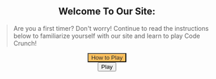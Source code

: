 <style>
  #howto-popup{
      text-align: center;
      display: none;
      margin: auto;
  }

  #how-to-text{
      text-align: left;
  }

  .play-container{
      text-align: center;
  }

  .howto-container{
      text-align: center;
  }

  #closing-gamestart{
      background-color: rgb(223, 109, 109);
      visibility: hidden;
  }

  #howto-button{
      background-color: #FCC05F;
      color: rgb(43, 41, 41);
      
  }

  #play-button{
      display: block;
      margin: auto;
  }
  
  #close-game{
      display: none;
      margin: auto;
      background-color: rgb(223, 109, 109);
  }

  #game-container{
      position: relative !important;
      background-color: #e5b76d;
      text-align: center;
      width: 480px;
      height: 480px;
      border-radius: 1em;
      margin: auto;
      display: none;
  }
#tcontainer{
  display: none;
}
#bar{
  margin-top: 40px;
  font-family: 'Fira Mono', monospace !important;
  border-collapse: collapse;
  width: 100%;
  border-radius: 0.75em;
  box-shadow: 0 0 0.5em #175178;
  padding: 10px 10px;
}
.bar-1 {
  margin-left: 10px;
  width: 150px;
  height: 40px;
  border-radius: 40px;
  background-color: #90fff0;
  color: #000000;
  box-shadow: 0 0 0em;
}
.bar-2{
  width: 150px;
  height: 40px;
  border-radius: 40px;
  background-color: #ffe100;
  color: #000000;
  box-shadow: 0 0 0em;
}
.bar-3{
  width: 150px;
  height: 40px;
  border-radius: 40px;
  background-color: #ff00c8;
  color: #000000;
  box-shadow: 0 0 0em;
}
#game {
  justify-self: center;
  display: grid;
  grid-template-columns: repeat(4, 1fr);
  grid-template-rows: repeat(4, 1fr);
  width: 450px;
  height: 450px;  
}
.flip-card {
  background-color: transparent;
  width: 100px;
  height: 100px;
  perspective: 1000px;
  margin-top: 0px;
  position: relative;
  text-align: center;
  transition: transform 0.6s;
  transform-style: preserve-3d;
}
.flip-card figure {
  display: flex;
  justify-content: center;
  align-items: center;
  position: absolute;
  width: 100%;
  height: 100%;
  backface-visibility: hidden;
}
.flip-card .flip-card-front {
  width: 100px;
  height: 100px;
  background-color: #800000;
  border-radius: 6px;
}
.flip-card .flip-card-back {
  width: 100px;
  height: 100px;
  background-color: white;
  transform: rotateY(180deg);
  border-radius: 6px;
}
.flip-card.flipped {
  transform: rotateY(180deg);
}
#canvas{
  position: relative;
  display: block;
  padding-top: 22px;
  margin: 21px
}
img {
  border-radius: 20px;
}    
.frozen {
  pointer-events: none;
  opacity: 1;
}
.frozen-text {
  display: none;
  position: absolute;
  top: 50%;
  left: 50%;
  transform: translate(-50%, -50%);
  font-size: 36px;
  font-weight: bold;
  font-family: "Lucida Console", "Monaco", monospace;
  color: #ff9304;
  text-align: center;
}
.frozen .frozen-text {
  display: block;
}
#popup-image {
  position: absolute;
  display: none;
  top: 45%;
  left: 50%;
  transform: translate(-50%, -50%);
  width: 400px;
  height: 300px;
}
.progressbar {
  width: 200px;
  border: solid 1px #000;
  border-radius: 6px;
}
.progressbar .inner {
  height: 15px;
  animation: progressbar-countdown;
  animation-duration: 40s;
  animation-iteration-count: 1;
  animation-fill-mode: forwards;
  animation-play-state: paused;
  animation-timing-function: linear;
  border-radius: 6px;
}
@keyframes progressbar-countdown {
  0% {
    width: 100%;
    background: #66D3FA;
  }
  100% {
    width: 0%;
    background: #F00;
  }
}
</style>

<div class="howto-container">
  <h2>Welcome To Our Site:</h2>
  <blockquote id = "how-to-text">Are you a first timer? Don't worry! Continue to read the instructions below to familiarize yourself with our site and learn to play Code Crunch!</blockquote>
  <button type="submit" id="howto-button">How to Play</button>
  <div class="howto-popup" id="howto-popup">
      <h2>Instructions for playing code crunch.</h2>
      <blockquote id = "how-to-text">
          - Navigate to the login page, then login with your email and make a password. 
          - Then, come back to this "Game" bar.
          - Click "start!" Now a thirty second clock will begin. 
          - Click on a card to turn it over.
          - Match the rest before the time runs out!
          - Close the game and click play to replay!
      </blockquote>
      <br><button type="button" id="closing-gamestart">Close</button>
  </div>
</div>

<div class="play-container">
  <button type="button" id="play-button">Play</button>
  <button type="button" id="close-game">Close</button>
  <div id="tcontainer">
    <div id = "timer">
      <table id="bar">
        <tr>
          <th><button type="button" class="bar-1"><span id="match-count">Score</span></button></th>
          <th><button type="button" class="bar-2">STAR</button></th>
          <th><button type="button" class="bar-3">HS</button></th>
          <th><div id='progressbar'></div></th>
        </tr>
      </table>
    </div>
  </div>
  <br><div id="game-container">
      <!-- game goes here-->
      <section id="canvas" class="hidden">
      <div id='progressbar'></div>
      <div id="game">
        <div id="flip-card-1" class="flip-card">
          <figure class="flip-card-front"></figure>
          <figure class="flip-card-back"></figure>
        </div>
        <div id="flip-card-2" class="flip-card">
          <figure class="flip-card-front"></figure>
          <figure class="flip-card-back"></figure>
        </div>
        <div id="flip-card-3" class="flip-card">
          <figure class="flip-card-front"></figure>
          <figure class="flip-card-back"></figure>
        </div>
        <div id="flip-card-4" class="flip-card">
          <figure class="flip-card-front"></figure>
          <figure class="flip-card-back"></figure>
        </div>
        <div id="flip-card-5" class="flip-card">
          <figure class="flip-card-front"></figure>
          <figure class="flip-card-back"></figure>
        </div>
        <div id="flip-card-6" class="flip-card">
          <figure class="flip-card-front"></figure>
          <figure class="flip-card-back"></figure>
        </div>
        <div id="flip-card-7" class="flip-card">
          <figure class="flip-card-front"></figure>
          <figure class="flip-card-back"></figure>
        </div>
        <div id="flip-card-8" class="flip-card">
          <figure class="flip-card-front"></figure>
          <figure class="flip-card-back"></figure>
        </div>
        <div id="flip-card-9" class="flip-card">
          <figure class="flip-card-front"></figure>
          <figure class="flip-card-back"></figure>
        </div>
        <div id="flip-card-10" class="flip-card">
          <figure class="flip-card-front"></figure>
          <figure class="flip-card-back"></figure>
        </div>
        <div id="flip-card-11" class="flip-card">
          <figure class="flip-card-front"></figure>
          <figure class="flip-card-back"></figure>
        </div>
        <div id="flip-card-12" class="flip-card">
          <figure class="flip-card-front"></figure>
          <figure class="flip-card-back"></figure>
        </div>
        <div id="flip-card-13" class="flip-card">
          <figure class="flip-card-front"></figure>
          <figure class="flip-card-back"></figure>
        </div>
        <div id="flip-card-14" class="flip-card">
          <figure class="flip-card-front"></figure>
          <figure class="flip-card-back"></figure>
        </div>
        <div id="flip-card-15" class="flip-card">
          <figure class="flip-card-front"></figure>
          <figure class="flip-card-back"></figure>
        </div>
        <div id="flip-card-16" class="flip-card">
          <figure class="flip-card-front"></figure>
          <figure class="flip-card-back"></figure>
        </div>
        <img id="popup-image" src="{{site.baseurl}}/images/m.png">
      </div>
    </section>
  </div><br>
</div>

<script>
  var howtobutton = document.getElementById("howto-button");
  var closing = document.getElementById("closing-gamestart");
  var playbutton = document.getElementById("play-button");
  var closegame = document.getElementById("close-game");
  howtobutton.onclick = function() {
      howtobutton.style.visibility = "hidden";
      document.getElementById("howto-popup").style.display = "block";
      closing.style.visibility = "visible";
  }
  closing.onclick = function() {
      document.getElementById("howto-popup").style.display = "none";
      howtobutton.style.visibility = "visible";
      closing.style.visibility = "hidden";
  }

  playbutton.onclick = function() {
      document.getElementById("game-container").style.display = "block";
      document.getElementById("tcontainer").style.display = "block";
      document.getElementById("play-button").style.display = "none";
      document.getElementById("close-game").style.display = "block";
  }

  closegame.onclick = function() {
      document.getElementById("game-container").style.display = "none";
      document.getElementById("tcontainer").style.display = "none";
      document.getElementById("play-button").style.display = "block";
      document.getElementById("close-game").style.display = "none";
  }

var possibleCardSides = ["{{site.baseurl}}/images/aw.png", "{{site.baseurl}}/images/dc.png", "{{site.baseurl}}/images/fp.png", "{{site.baseurl}}/images/gh.png", "{{site.baseurl}}/images/html.png", "{{site.baseurl}}/images/p.png", "{{site.baseurl}}/images/so.png", "{{site.baseurl}}/images/vs.png", "{{site.baseurl}}/images/aw.png", "{{site.baseurl}}/images/dc.png", "{{site.baseurl}}/images/fp.png", "{{site.baseurl}}/images/gh.png", "{{site.baseurl}}/images/html.png", "{{site.baseurl}}/images/p.png", "{{site.baseurl}}/images/so.png", "{{site.baseurl}}/images/vs.png"];
var flippedCards = [];
var matchedCards = [];
var locked = false;
var flipTimeout = 700;
function getRandomIndex(length) {
return Math.floor(Math.random() * length);
}
function getRandomSide(randomIndex) {
var side;
randomIndex = getRandomIndex(possibleCardSides.length);
side = possibleCardSides[randomIndex];
possibleCardSides.splice(randomIndex, 1);
return side;
}
function assignCardSides($cardSides) {
for (var i = 0; i < 16; i++) {
  $($cardSides[i]).html('<img src="' + getRandomSide() + '">');
}
possibleCardSides = ["{{site.baseurl}}/images/aw.png", "{{site.baseurl}}/images/dc.png", "{{site.baseurl}}/images/fp.png", "{{site.baseurl}}/images/gh.png", "{{site.baseurl}}/images/html.png", "{{site.baseurl}}/images/p.png", "{{site.baseurl}}/images/so.png", "{{site.baseurl}}/images/vs.png", "{{site.baseurl}}/images/aw.png", "{{site.baseurl}}/images/dc.png", "{{site.baseurl}}/images/fp.png", "{{site.baseurl}}/images/gh.png", "{{site.baseurl}}/images/html.png", "{{site.baseurl}}/images/p.png", "{{site.baseurl}}/images/so.png", "{{site.baseurl}}/images/vs.png"];
}
function unFlipped($card) {
return !$card.hasClass("flipped");
}
function areMatching(flippedCards) {
return (flippedCards[0].html() === flippedCards[1].html());
}
function hideCards(flippedCards) {
setTimeout(function() {
  $(flippedCards[0]).removeClass("flipped");
  $(flippedCards[1]).removeClass("flipped");
  locked = false;
}, flipTimeout);
}
function reset($cardSides, $flipCardElements) {
assignCardSides($cardSides);
matchedCards = [];
$flipCardElements.removeClass("flipped");
}
$(document).ready(function(){
var $playButton = $("#play-button");
var $canvas = $("#canvas");
var $flipCardElements = $(".flip-card");
var $cardSides = $(".flip-card .flip-card-back");
var $replay = $("#close-game");
var $matchCountDisplay = $("#match-count"); // added a display element to show the match count
var matchCounter = 0; // added a counter for matched cards
var totalCards = $flipCardElements.length; // added a variable to store the total number of cards
assignCardSides($cardSides);
$playButton.on("click", function() {
  $canvas.removeClass("hidden");
});
$canvas.on("click", ".flip-card-front, .flip-card-front h2", function(event) {
  if(event.target != this || locked){ return true; }
  var $card = $(event.target).closest(".flip-card");
  if (unFlipped($card)) {
    $card.addClass("flipped");
    flippedCards.push($card);
  }
  if (flippedCards.length === 2) {
    if (areMatching(flippedCards)) {
      matchCounter++; // increment the counter for each matching pair
      matchedCards.push(flippedCards[0], flippedCards[1]);
      $matchCountDisplay.text(matchCounter); // update the match count display
      if (matchCounter == (totalCards / 2)) { // check if all cards are matched
        alert("All cards matched!"); // display the alert
      }        
    } else {
      locked = true;
      hideCards(flippedCards);
    }
    flippedCards = [];
  }
});
function createProgressbar(id, duration, callback) {
  var progressbar = document.getElementById(id);
  progressbar.className = 'progressbar';
  var progressbarinner = document.createElement('div');
  progressbarinner.className = 'inner';
  progressbarinner.style.animationDuration = duration;
  if (typeof(callback) === 'function') {
    progressbarinner.addEventListener('animationend', callback);
  }
  progressbar.appendChild(progressbarinner);
  progressbarinner.style.animationPlayState = 'running';
}
addEventListener('load', function() {
  const container = document.getElementById("game-container");
  createProgressbar('progressbar', '10s', function() {
    // add jquery
    container.classList.add("frozen");
    document.getElementById("popup-image").style.display = "block";
    // or here
  });
});
$replay.on("click", function() {
  const container = document.getElementById("game-container");
  reset($cardSides, $flipCardElements);
  matchCounter = 0;
  $matchCountDisplay.text(matchCounter);
  container.classList.remove("frozen");
  document.getElementById("popup-image").style.display = "none";
});
})
</script>